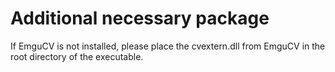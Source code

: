 # Additional necessary package
If EmguCV is not installed, please place the cvextern.dll from EmguCV in the root directory of the executable.